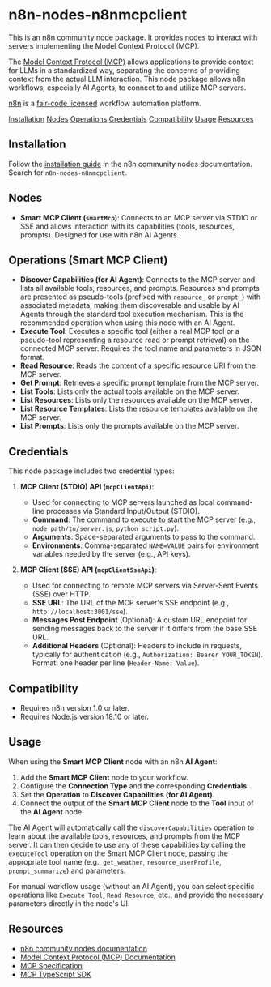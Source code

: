 # n8n-nodes-n8nmcpclient

This is an n8n community node package. It provides nodes to interact with servers implementing the Model Context Protocol (MCP).

The [Model Context Protocol (MCP)](https://modelcontextprotocol.io) allows applications to provide context for LLMs in a standardized way, separating the concerns of providing context from the actual LLM interaction. This node package allows n8n workflows, especially AI Agents, to connect to and utilize MCP servers.

[n8n](https://n8n.io/) is a [fair-code licensed](https://docs.n8n.io/reference/license/) workflow automation platform.

[Installation](#installation)
[Nodes](#nodes)
[Operations](#operations)
[Credentials](#credentials)
[Compatibility](#compatibility)
[Usage](#usage)
[Resources](#resources)

## Installation

Follow the [installation guide](https://docs.n8n.io/integrations/community-nodes/installation/) in the n8n community nodes documentation. Search for `n8n-nodes-n8nmcpclient`.

## Nodes

*   **Smart MCP Client (`smartMcp`)**: Connects to an MCP server via STDIO or SSE and allows interaction with its capabilities (tools, resources, prompts). Designed for use with n8n AI Agents.

## Operations (Smart MCP Client)

*   **Discover Capabilities (for AI Agent)**: Connects to the MCP server and lists all available tools, resources, and prompts. Resources and prompts are presented as pseudo-tools (prefixed with `resource_` or `prompt_`) with associated metadata, making them discoverable and usable by AI Agents through the standard tool execution mechanism. This is the recommended operation when using this node with an AI Agent.
*   **Execute Tool**: Executes a specific tool (either a real MCP tool or a pseudo-tool representing a resource read or prompt retrieval) on the connected MCP server. Requires the tool name and parameters in JSON format.
*   **Read Resource**: Reads the content of a specific resource URI from the MCP server.
*   **Get Prompt**: Retrieves a specific prompt template from the MCP server.
*   **List Tools**: Lists only the actual tools available on the MCP server.
*   **List Resources**: Lists only the resources available on the MCP server.
*   **List Resource Templates**: Lists the resource templates available on the MCP server.
*   **List Prompts**: Lists only the prompts available on the MCP server.

## Credentials

This node package includes two credential types:

1.  **MCP Client (STDIO) API (`mcpClientApi`)**:
    *   Used for connecting to MCP servers launched as local command-line processes via Standard Input/Output (STDIO).
    *   **Command**: The command to execute to start the MCP server (e.g., `node path/to/server.js`, `python script.py`).
    *   **Arguments**: Space-separated arguments to pass to the command.
    *   **Environments**: Comma-separated `NAME=VALUE` pairs for environment variables needed by the server (e.g., API keys).

2.  **MCP Client (SSE) API (`mcpClientSseApi`)**:
    *   Used for connecting to remote MCP servers via Server-Sent Events (SSE) over HTTP.
    *   **SSE URL**: The URL of the MCP server's SSE endpoint (e.g., `http://localhost:3001/sse`).
    *   **Messages Post Endpoint** (Optional): A custom URL endpoint for sending messages back to the server if it differs from the base SSE URL.
    *   **Additional Headers** (Optional): Headers to include in requests, typically for authentication (e.g., `Authorization: Bearer YOUR_TOKEN`). Format: one header per line (`Header-Name: Value`).

## Compatibility

*   Requires n8n version 1.0 or later.
*   Requires Node.js version 18.10 or later.

## Usage

When using the **Smart MCP Client** node with an n8n **AI Agent**:

1.  Add the **Smart MCP Client** node to your workflow.
2.  Configure the **Connection Type** and the corresponding **Credentials**.
3.  Set the **Operation** to **Discover Capabilities (for AI Agent)**.
4.  Connect the output of the **Smart MCP Client** node to the **Tool** input of the **AI Agent** node.

The AI Agent will automatically call the `discoverCapabilities` operation to learn about the available tools, resources, and prompts from the MCP server. It can then decide to use any of these capabilities by calling the `executeTool` operation on the Smart MCP Client node, passing the appropriate tool name (e.g., `get_weather`, `resource_userProfile`, `prompt_summarize`) and parameters.

For manual workflow usage (without an AI Agent), you can select specific operations like `Execute Tool`, `Read Resource`, etc., and provide the necessary parameters directly in the node's UI.

## Resources

*   [n8n community nodes documentation](https://docs.n8n.io/integrations/community-nodes/)
*   [Model Context Protocol (MCP) Documentation](https://modelcontextprotocol.io)
*   [MCP Specification](https://spec.modelcontextprotocol.io)
*   [MCP TypeScript SDK](https://github.com/modelcontextprotocol/typescript-sdk)
